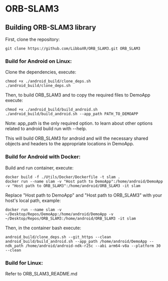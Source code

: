 # ORB-SLAM3

## Building ORB-SLAM3 library

First, clone the repository:
```
git clone https://github.com/LibbaXR/ORB_SLAM3.git ORB_SLAM3
```
### Build for Android on Linux:
Clone the dependencies, execute:
```
chmod +x ./android_build/clone_deps.sh
./android_build/clone_deps.sh
```

Then, to build ORB_SLAM3 and to copy the required files to DemoApp execute:
```
chmod +x ./android_build/build_android.sh
./android_build/build_android.sh --app_path PATH_TO_DEMOAPP
```
Note: app_path is the only required option. to learn about other options related to android build run with --help.

This will build ORB_SLAM3 for android and will the necessary shared objects and headers to the appropriate locations in DemoApp.

### Build for Android with Docker:
Build and run container, execute:
```
docker build -f ./Utils/Docker/Dockerfile -t slam .
docker run --name slam -v "Host path to DemoApp":/home/android/DemoApp -v "Host path to ORB_SLAM3":/home/android/ORB_SLAM3 -it slam
```
Replace "Host path to DemoApp" and "Host path to ORB_SLAM3" with your host's local path, example:
```
docker run --name slam -v ~/Desktop/Repos/DemoApp:/home/android/DemoApp -v ~/Desktop/Repos/ORB_SLAM3:/home/android/ORB_SLAM3 -it slam
```


Then, in the container bash execute:
```
android_build/clone_deps.sh --git_https --clean
android_build/build_android.sh --app_path /home/android/DemoApp --ndk_path /home/android/android-ndk-r25c --abi arm64-v8a --platform 30 --clean
```

### Build for Linux:
Refer to ORB_SLAM3_README.md

